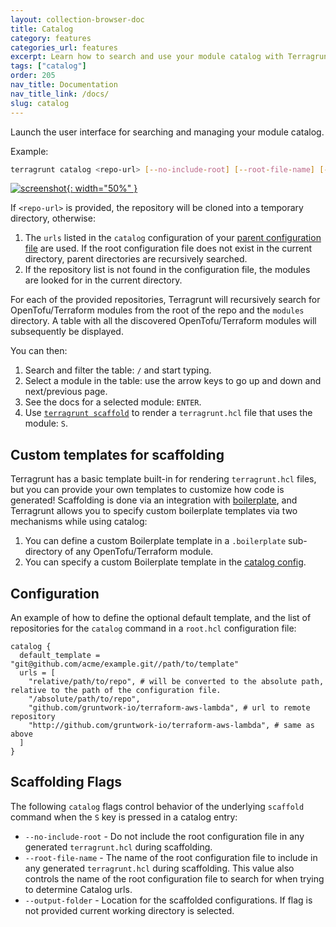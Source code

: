 ```yaml
---
layout: collection-browser-doc
title: Catalog
category: features
categories_url: features
excerpt: Learn how to search and use your module catalog with Terragrunt.
tags: ["catalog"]
order: 205
nav_title: Documentation
nav_title_link: /docs/
slug: catalog
---
```


Launch the user interface for searching and managing your module catalog.

Example:

```bash
terragrunt catalog <repo-url> [--no-include-root] [--root-file-name] [--output-folder]
```

[![screenshot](/assets/img/screenshots/catalog-screenshot.png){: width="50%" }](https://terragrunt.gruntwork.io/assets/img/screenshots/catalog-screenshot.png)

If `<repo-url>` is provided, the repository will be cloned into a temporary directory, otherwise:

1. The `urls` listed in the `catalog` configuration of your [parent configuration file](#configuration) are used. If the root configuration file does not exist in the current directory, parent directories are recursively searched.
1. If the repository list is not found in the configuration file, the modules are looked for in the current directory.

For each of the provided repositories, Terragrunt will recursively search for OpenTofu/Terraform modules from the root of the repo and the `modules` directory. A table with all the discovered OpenTofu/Terraform modules will subsequently be displayed.

You can then:

1. Search and filter the table: `/` and start typing.
1. Select a module in the table: use the arrow keys to go up and down and next/previous page.
1. See the docs for a selected module: `ENTER`.
1. Use [`terragrunt scaffold`]({{site.baseurl}}/docs/features/scaffold/) to render a `terragrunt.hcl` file that uses the module: `S`.

## Custom templates for scaffolding

Terragrunt has a basic template built-in for rendering `terragrunt.hcl` files, but you can provide your own templates to customize how code is generated! Scaffolding is done via an integration with [boilerplate](https://github.com/gruntwork-io/boilerplate), and Terragrunt allows you to specify custom boilerplate templates via two mechanisms while using catalog:

1. You can define a custom Boilerplate template in a `.boilerplate` sub-directory of any OpenTofu/Terraform module.
1. You can specify a custom Boilerplate template in the [catalog config](#configuration).

## Configuration

An example of how to define the optional default template, and the list of repositories for the `catalog` command in a `root.hcl` configuration file:

``` hcl
catalog {
  default_template = "git@github.com/acme/example.git//path/to/template"
  urls = [
    "relative/path/to/repo", # will be converted to the absolute path, relative to the path of the configuration file.
    "/absolute/path/to/repo",
    "github.com/gruntwork-io/terraform-aws-lambda", # url to remote repository
    "http://github.com/gruntwork-io/terraform-aws-lambda", # same as above
  ]
}
```

## Scaffolding Flags

The following `catalog` flags control behavior of the underlying `scaffold` command when the `S` key is pressed in a catalog entry:

- `--no-include-root` - Do not include the root configuration file in any generated `terragrunt.hcl` during scaffolding.
- `--root-file-name` - The name of the root configuration file to include in any generated `terragrunt.hcl` during scaffolding. This value also controls the name of the root configuration file to search for when trying to determine Catalog urls.
- `--output-folder` - Location for the scaffolded configurations. If flag is not provided current working directory is selected.
